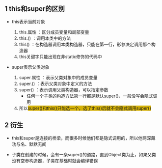 ## 1 this和super的区别

- this表示当前对象
	1. this.属性 ：区分成员变量和局部变量
	2. this.()     ：调用本类中的方法
	3. this()      ：在构造器调用本类构造器，只能在第一行，形参决定调用那个构造器
	4. this关键字只能出现在非static修饰的代码中

- super表示父类对象
	1. super.属性 ：表示父类对象中的成员变量
	2. super.()     ：表示父类对象中定义的方法
	3. super()      ：表示调用父类构造器，可以指定参数
		- 任何一个子类的构造方法第一行都是默认super()，一般没写会隐式调用
	4. 所以<span style="background:#d4b106">super()和this()只能选一个，选了this()后就不会隐式调用super()</span>

## 2 衍生

- this和super是连接的桥梁，而很多时候他们都是隐式调用的，所以他两深藏功与名、默默无闻

- 子类在创建的时候，会有一条super()的道路，直到Object类为止，如果父类没有空参构造器，子类在基础时就会编译错误